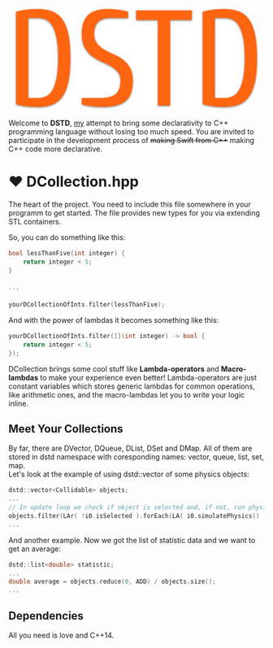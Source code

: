 <p align="center">
    <img src="Logo.png" width="484" max-width="80%" alt="DSTD" />
</p>

Welcome to **DSTD**, [my](https://github.com/TwoDollarsEsq) attempt to bring some declarativity to C++ programming language without losing too much speed. You are invited to participate in the development process of ~~making Swift from C++~~ making C++ code more declarative.

# ❤️ DCollection.hpp
The heart of the project. You need to include this file somewhere in your programm to get started. The file provides new types for you via extending STL containers.

So, you can do something like this:

```C++
bool lessThanFive(int integer) {
    return integer < 5;
}

...

yourDCollectionOfInts.filter(lessThanFive);
```

And with the power of lambdas it becomes something like this:

```C++
yourDCollectionOfInts.filter([](int integer) -> bool {
    return integer < 5;
});
```
DCollection brings some cool stuff like **Lambda-operators** and **Macro-lambdas** to make your experience even better! Lambda-operators are just constant variables which stores generic lambdas for common operations, like arithmetic ones, and the macro-lambdas let you to write your logic inline.  

## Meet Your Collections
By far, there are DVector, DQueue, DList, DSet and DMap. All of them are stored in dstd namespace with coresponding names: vector, queue, list, set, map. <br>
Let's look at the example of using dstd::vector of some physics objects:

```C++
dstd::vector<Collidable> objects;
...
// In update loop we check if object is selected and, if not, run physics simulation for it.
objects.filter(LAr( !i0.isSelected ).forEach(LA( i0.simulatePhysics() ));
...
```
And another example. Now we got the list of statistic data and we want to get an average:

```C++
dstd::list<double> statistic;
...
double average = objects.reduce(0, ADD) / objects.size();
...
```

## Dependencies
All you need is love and C++14.
